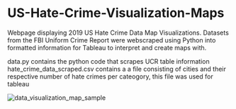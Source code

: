 # US-Hate-Crime-Visualization-Maps
Webpage displaying 2019 US Hate Crime Data Map Visualizations. Datasets from the FBI Uniform Crime Report were webscraped using Python into formatted information for Tableau to interpret and create maps with.

data.py contains the python code that scrapes UCR table information
hate_crime_data_scraped.csv contains a a file consisting of cities and their respective number of hate crimes per cateogory, this file was used for tableau

![data_visualization_map_sample](https://user-images.githubusercontent.com/114046491/193719144-f155c01f-bfbc-49bd-9018-9b9a9e100501.png)

